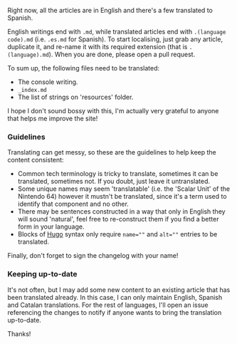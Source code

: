 Right now, all the articles are in English and there's a few translated to Spanish.

English writings end with `.md`, while translated articles end with `.(language code).md` (i.e. `.es.md` for Spanish). To start localising, just grab any article, duplicate it, and re-name it with its required extension (that is `.(language).md`). When you are done, please open a pull request.

To sum up, the following files need to be translated:
- The console writing.
- `_index.md`
- The list of strings on 'resources' folder.

I hope I don't sound bossy with this, I'm actually very grateful to anyone that helps me improve the site!

### Guidelines

Translating can get messy, so these are the guidelines to help keep the content consistent:

- Common tech terminology is tricky to translate, sometimes it can be translated, sometimes not. If you doubt, just leave it untranslated.
- Some unique names may seem 'translatable' (i.e. the 'Scalar Unit' of the Nintendo 64) however it mustn't be translated, since it's a term used to identify that component and no other.
- There may be sentences constructed in a way that only in English they will sound 'natural', feel free to re-construct them if you find a better form in your language.
- Blocks of [Hugo](https://gohugo.io/templates/introduction/) syntax only require `name=""` and `alt=""` entries to be translated. 

Finally, don't forget to sign the changelog with your name!

### Keeping up-to-date

It's not often, but I may add some new content to an existing article that has been translated already. In this case, I can only maintain English, Spanish and Catalan translations. For the rest of languages, I'll open an issue referencing the changes to notify if anyone wants to bring the translation up-to-date.

Thanks!